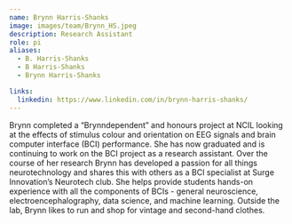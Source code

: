 ```yaml
---
name: Brynn Harris-Shanks
image: images/team/Brynn_HS.jpeg
description: Research Assistant
role: pi
aliases:
  - B. Harris-Shanks
  - B Harris-Shanks
  - Brynn Harris-Shanks

links:
  linkedin: https://www.linkedin.com/in/brynn-harris-shanks/
---
```


Brynn completed a “Brynndependent” and honours project at NCIL looking at the effects of stimulus colour and orientation on EEG signals and brain computer interface (BCI) performance. She has now graduated and is continuing to work on the BCI project as a research assistant. Over the course of her research Brynn has developed a passion for all things neurotechnology and shares this with others as a BCI specialist at Surge Innovation’s Neurotech club. She helps provide students hands-on experience with all the components of BCIs - general neuroscience, electroencephalography, data science, and machine learning. Outside the lab, Brynn likes to run and shop for vintage and second-hand clothes.